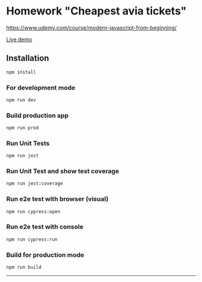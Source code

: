 # Homework "Cheapest avia tickets"

https://www.udemy.com/course/modern-javascript-from-beginning/


[Live demo](https://agdobrynin.github.io/udemy-js-aviatikets/dist/)

## Installation
```bash
npm install
```

### For development mode
```bash
npm run dev
```

### Build production app
```bash
npm run prod
```
### Run Unit Tests
```bash
npm run jest
```

### Run Unit Test and show test coverage
```bash
npm run jest:coverage
```

### Run e2e test with browser (visual)
```bash
npm run cypress:open
```

### Run e2e test with console
```bash
npm run cypress:run
```


### Build for production mode
```bash
npm run build
```
---
